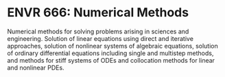 # ENVR 666: Numerical Methods

Numerical methods for solving problems arising in sciences and engineering. Solution of linear equations using direct and iterative approaches, solution of nonlinear systems of algebraic equations, solution of ordinary differential equations including single and multistep methods, and methods for stiff systems of ODEs and collocation methods for linear and nonlinear PDEs.